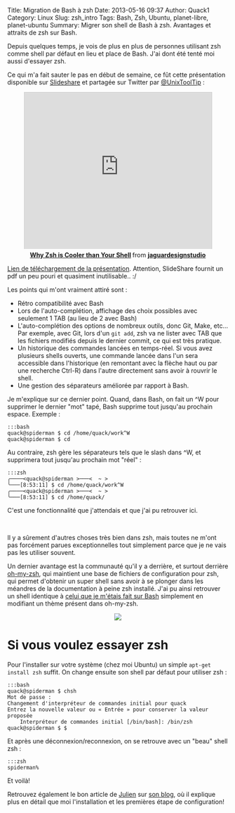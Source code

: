 Title: Migration de Bash à zsh
Date: 2013-05-16 09:37
Author: Quack1
Category: Linux
Slug: zsh_intro
Tags: Bash, Zsh, Ubuntu, planet-libre, planet-ubuntu
Summary: Migrer son shell de Bash à zsh. Avantages et attraits de zsh sur Bash.

Depuis quelques temps, je vois de plus en plus de personnes utilisant zsh comme shell par défaut en lieu et place de Bash. J'ai dont été tenté moi aussi d'essayer zsh.

Ce qui m'a fait sauter le pas en début de semaine, ce fût cette présentation disponible sur [Slideshare](http://www.slideshare.net/jaguardesignstudio/why-zsh-is-cooler-than-your-shell-16194692 "Why zsh is cooler than your shell") et partagée sur Twitter par [@UnixToolTip](https://twitter.com/UnixToolTip/status/333313161925120000) : 

<div align="center"><iframe src="http://www.slideshare.net/slideshow/embed_code/16194692" width="427" height="356" frameborder="0" marginwidth="0" marginheight="0" scrolling="no" style="border:1px solid #CCC;border-width:1px 1px 0;margin-bottom:5px" allowfullscreen webkitallowfullscreen mozallowfullscreen> </iframe> <div style="margin-bottom:5px"> <strong> <a href="http://www.slideshare.net/jaguardesignstudio/why-zsh-is-cooler-than-your-shell-16194692" title="Why Zsh is Cooler than Your Shell" target="_blank">Why Zsh is Cooler than Your Shell</a> </strong> from <strong><a href="http://www.slideshare.net/jaguardesignstudio" target="_blank">jaguardesignstudio</a></strong> </div></div>

[Lien de téléchargement de la présentation](/static/upload/zsh.pdf). Attention, SlideShare fournit un pdf un peu pouri et quasiment inutilisable.. :/

Les points qui m'ont vraiment attiré sont : 

- Rétro compatibilité avec Bash
- Lors de l'auto-complétion, affichage des choix possibles avec seulement 1 TAB (au lieu de 2 avec Bash)
- L'auto-complétion des options de nombreux outils, donc Git, Make, etc... Par exemple, avec Git, lors d'un `git add`, zsh va ne lister avec TAB que les fichiers modifiés depuis le dernier commit, ce qui est très pratique.	
- Un historique des commandes lancées en temps-réel. Si vous avez plusieurs shells ouverts, une commande lancée dans l'un sera accessible dans l'historique (en remontant avec la flèche haut ou par une recherche Ctrl-R) dans l'autre directement sans avoir à rouvrir le shell.
- Une gestion des séparateurs améliorée par rapport à Bash. 

Je m'explique sur ce dernier point. Quand, dans Bash, on fait un ^W pour supprimer le dernier "mot" tapé, Bash supprime tout jusqu'au prochain espace. Exemple : 
	
	:::bash
	quack@spiderman $ cd /home/quack/work^W
	quack@spiderman $ cd 

Au contraire, zsh gère les séparateurs tels que le slash dans ^W, et supprimera tout jusqu'au prochain mot "réel" : 
	
	:::zsh
	╭────<quack@spiderman >───<  ~ >  
	╰───[8:53:11] $ cd /home/quack/work^W
	╭────<quack@spiderman >───<  ~ >  
	╰───[8:53:11] $ cd /home/quack/

C'est une fonctionnalité que j'attendais et que j'ai pu retrouver ici.

&nbsp;

Il y a sûrement d'autres choses très bien dans zsh, mais toutes ne m'ont pas forcément parues exceptionnelles tout simplement parce que je ne vais pas les utiliser souvent. 

Un dernier avantage est la communauté qu'il y a derrière, et surtout derrière [oh-my-zsh](https://github.com/robbyrussell/oh-my-zsh "Github Oh-my-zsh"), qui maintient une base de fichiers de configuration pour zsh, qui permet d'obtenir un super shell sans avoir à se plonger dans les méandres de la documentation à peine zsh installé. J'ai pu ainsi retrouver un shell identique à [celui que je m'étais fait sur Bash](|filename|/customisation-de-mon-bashrc.md) simplement en modifiant un thème présent dans oh-my-zsh.

<div align=center><a href="static/upload/term_zsh.png"><img src="static/upload/term_zsh.png" align="center"/></a></div>

# Si vous voulez essayer zsh

Pour l'installer sur votre système (chez moi Ubuntu) un simple `apt-get install zsh` suffit. On change ensuite son shell par défaut pour utiliser zsh : 

	:::bash
	quack@spiderman $ chsh
	Mot de passe : 
	Changement d'interpréteur de commandes initial pour quack
	Entrez la nouvelle valeur ou « Entrée » pour conserver la valeur proposée
		Interpréteur de commandes initial [/bin/bash]: /bin/zsh
	quack@spiderman $ $ 

Et après une déconnexion/reconnexion, on se retrouve avec un "beau" shell zsh : 

	:::zsh
	spiderman% 

Et voilà!

Retrouvez également le bon article de [Julien](https://twitter.com/JulienHOMMET) sur [son blog](http://idealogeek.fr/2013/zsh/), où il explique plus en détail que moi l'installation et les premières étape de configuration!